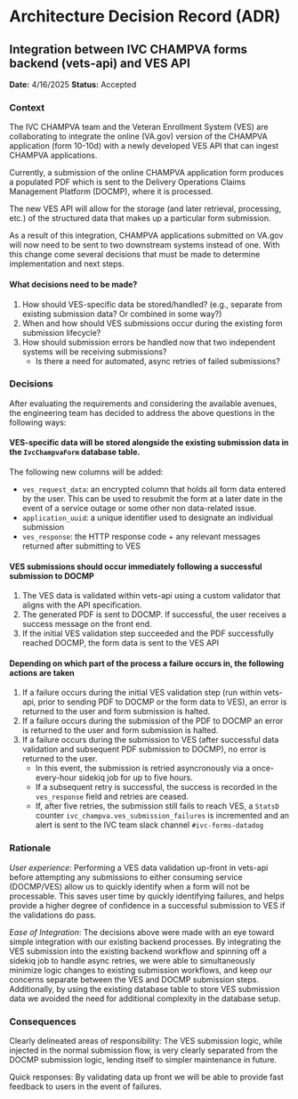 # Architecture Decision Record (ADR)

## Integration between IVC CHAMPVA forms backend (vets-api) and VES API

**Date:** 4/16/2025
**Status:** Accepted

### Context

The IVC CHAMPVA team and the Veteran Enrollment System (VES) are collaborating to integrate the 
online (VA.gov) version of the CHAMPVA application (form 10-10d) with a newly developed VES API
that can ingest CHAMPVA applications.

Currently, a submission of the online CHAMPVA application form produces a populated PDF which is
sent to the Delivery Operations Claims Management Platform (DOCMP), where it is processed.

The new VES API will allow for the storage (and later retrieval, processing, etc.) of the structured
data that makes up a particular form submission.

As a result of this integration, CHAMPVA applications submitted on VA.gov will now need to be sent
to two downstream systems instead of one. With this change come several decisions that must be 
made to determine implementation and next steps.

#### What decisions need to be made?
1. How should VES-specific data be stored/handled? (e.g., separate from existing submission data? Or combined in some way?)
2. When and how should VES submissions occur during the existing form submission lifecycle?
3. How should submission errors be handled now that two independent systems will be receiving submissions?
    - Is there a need for automated, async retries of failed submissions?

### Decisions

After evaluating the requirements and considering the available avenues, the engineering team has
decided to address the above questions in the following ways:

#### VES-specific data will be stored alongside the existing submission data in the `IvcChampvaForm` database table. 
The following new columns will be added:
- `ves_request_data`: an encrypted column that holds all form data entered by the user. This can be used to resubmit the form at a later date in the event of a service outage or some other non data-related issue.
- `application_uuid`: a unique identifier used to designate an individual submission
- `ves_response`: the HTTP response code + any relevant messages returned after submitting to VES
#### VES submissions should occur immediately following a successful submission to DOCMP
1. The VES data is validated within vets-api using a custom validator that aligns with the API specification.
2. The generated PDF is sent to DOCMP. If successful, the user receives a success message on the front end.
3. If the initial VES validation step succeeded and the PDF successfully reached DOCMP, the form data is sent to the VES API
#### Depending on which part of the process a failure occurs in, the following actions are taken
1. If a failure occurs during the initial VES validation step (run within vets-api, prior to sending PDF to DOCMP or the form data to VES), an error is returned to the user and form submission is halted.
2. If a failure occurs during the submission of the PDF to DOCMP an error is returned to the user and form submission is halted.
3. If a failure occurs during the submission to VES (after successful data validation and subsequent PDF submission to DOCMP), no error is returned to the user.
    - In this event, the submission is retried asyncronously via a once-every-hour sidekiq job for up to five hours.
    - If a subsequent retry is successful, the success is recorded in the `ves_response` field and retries are ceased.
    - If, after five retries, the submission still fails to reach VES, a `StatsD` counter `ivc_champva.ves_submission_failures` is incremented and an alert is sent to the IVC team slack channel `#ivc-forms-datadog`
  
### Rationale

_User experience_: Performing a VES data validation up-front in vets-api before attempting any submissions to 
either consuming service (DOCMP/VES) allow us to quickly identify when a form will not be processable. 
This saves user time by quickly identifying failures, and helps provide a higher degree of confidence in
a successful submission to VES if the validations do pass.

_Ease of Integration_: The decisions above were made with an eye toward simple integration with our existing
backend processes. By integrating the VES submission into the existing backend workflow and spinning off a 
sidekiq job to handle async retries, we were able to simultaneously minimize logic changes to existing submission
workflows, and keep our concerns separate between the VES and DOCMP submission steps. Additionally, by using the
existing database table to store VES submission data we avoided the need for additional complexity in the database setup.

### Consequences

Clearly delineated areas of responsibility: The VES submission logic, while injected in the normal submission flow,
is very clearly separated from the DOCMP submission logic, lending itself to simpler maintenance in future.

Quick responses: By validating data up front we will be able to provide fast feedback to users in the
event of failures.
